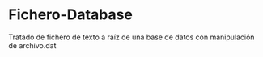 # Fichero-Database
Tratado de fichero de texto a raíz de una base de datos con manipulación de archivo.dat
